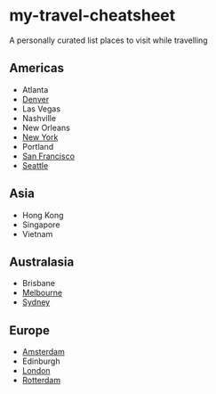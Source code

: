 # my-travel-cheatsheet
A personally curated list places to visit while travelling

## Americas
* Atlanta
* [Denver](denver.md)
* Las Vegas
* Nashville
* New Orleans
* [New York](new-york-city.md)
* Portland
* [San Francisco](san-francisco.md)
* [Seattle](seattle.md)

## Asia
* Hong Kong
* Singapore
* Vietnam

## Australasia
* Brisbane
* [Melbourne](melbourne.md)
* [Sydney](sydney.md)

## Europe
* [Amsterdam](amsterdam.md)
* Edinburgh
* [London](london.md)
* [Rotterdam](rotterdam.md)
